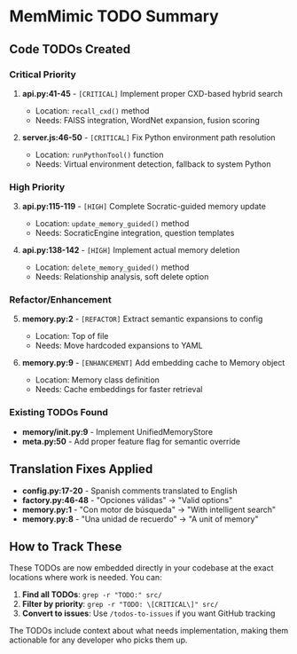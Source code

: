 # MemMimic TODO Summary

## Code TODOs Created

### Critical Priority
1. **api.py:41-45** - `[CRITICAL]` Implement proper CXD-based hybrid search
   - Location: `recall_cxd()` method
   - Needs: FAISS integration, WordNet expansion, fusion scoring

2. **server.js:46-50** - `[CRITICAL]` Fix Python environment path resolution  
   - Location: `runPythonTool()` function
   - Needs: Virtual environment detection, fallback to system Python

### High Priority
3. **api.py:115-119** - `[HIGH]` Complete Socratic-guided memory update
   - Location: `update_memory_guided()` method
   - Needs: SocraticEngine integration, question templates

4. **api.py:138-142** - `[HIGH]` Implement actual memory deletion
   - Location: `delete_memory_guided()` method  
   - Needs: Relationship analysis, soft delete option

### Refactor/Enhancement
5. **memory.py:2** - `[REFACTOR]` Extract semantic expansions to config
   - Location: Top of file
   - Needs: Move hardcoded expansions to YAML

6. **memory.py:9** - `[ENHANCEMENT]` Add embedding cache to Memory object
   - Location: Memory class definition
   - Needs: Cache embeddings for faster retrieval

### Existing TODOs Found
- **memory/__init__.py:9** - Implement UnifiedMemoryStore
- **meta.py:50** - Add proper feature flag for semantic override

## Translation Fixes Applied
- **config.py:17-20** - Spanish comments translated to English
- **factory.py:46-48** - "Opciones válidas" → "Valid options"  
- **memory.py:1** - "Con motor de búsqueda" → "With intelligent search"
- **memory.py:8** - "Una unidad de recuerdo" → "A unit of memory"

## How to Track These

These TODOs are now embedded directly in your codebase at the exact locations where work is needed. You can:

1. **Find all TODOs**: `grep -r "TODO:" src/`
2. **Filter by priority**: `grep -r "TODO: \[CRITICAL\]" src/`
3. **Convert to issues**: Use `/todos-to-issues` if you want GitHub tracking

The TODOs include context about what needs implementation, making them actionable for any developer who picks them up.